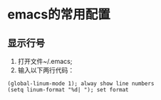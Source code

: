 # emacs的常用配置 #

## 显示行号 ##

1. 打开文件~/.emacs;
2. 输入以下两行代码：

```
(global-linum-mode 1); alway show line numbers
(setq linum-format "%d| "); set format
```
